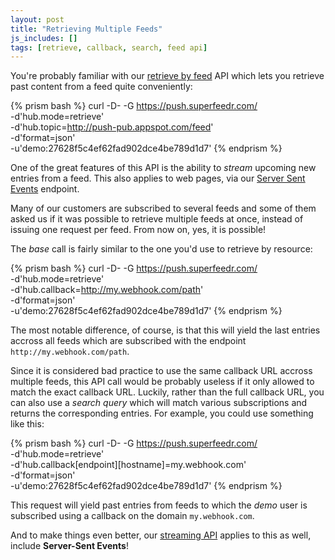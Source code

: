 ```yaml
---
layout: post
title: "Retrieving Multiple Feeds"
js_includes: []
tags: [retrieve, callback, search, feed api]
---
```


You're probably familiar with our [retrieve by feed](http://documentation.superfeedr.com/subscribers.html#retrieving-entries-with-pubsubhubbub) API which lets you retrieve past content from a feed quite conveniently:

{% prism bash %}
curl -D- -G https://push.superfeedr.com/ \
  -d'hub.mode=retrieve' \
  -d'hub.topic=http://push-pub.appspot.com/feed' \
  -d'format=json' \
  -u'demo:27628f5c4ef62fad902dce4be789d1d7' 
{% endprism %}

One of the great features of this API is the ability to *stream* upcoming new entries from a feed. This also applies to web pages, via our [Server Sent Events](http://blog.superfeedr.com/server-sent-events/) endpoint. 

Many of our customers are subscribed to several feeds and some of them asked us if it was possible to retrieve multiple feeds at once, instead of issuing one request per feed. From now on, yes, it is possible! 

The *base* call is fairly similar to the one you'd use to retrieve by resource:

{% prism bash %}
curl -D- -G https://push.superfeedr.com/ \
  -d'hub.mode=retrieve' \
  -d'hub.callback=http://my.webhook.com/path' \
  -d'format=json' \
  -u'demo:27628f5c4ef62fad902dce4be789d1d7' 
{% endprism %}

The most notable difference, of course, is that this will yield the last entries accross all feeds which are subscribed with the endpoint `http://my.webhook.com/path`. 

Since it is considered bad practice to use the same callback URL accross multiple feeds, this API call would be probably useless if it only allowed to match the exact callback URL. Luckily, rather than the full callback URL, you can also use a *search query* which will match various subscriptions and returns the corresponding entries. For example, you could use something like this:

{% prism bash %}
curl -D- -G https://push.superfeedr.com/ \
  -d'hub.mode=retrieve' \
  -d'hub.callback[endpoint][hostname]=my.webhook.com' \
  -d'format=json' \
  -u'demo:27628f5c4ef62fad902dce4be789d1d7' 
{% endprism %}

This request will yield past entries from feeds to which the *demo* user is subscribed using a callback on the domain `my.webhook.com`. 

And to make things even better, our [streaming API](http://documentation.superfeedr.com/subscribers.html#streaming-rss) applies to this as well, include **Server-Sent Events**!




